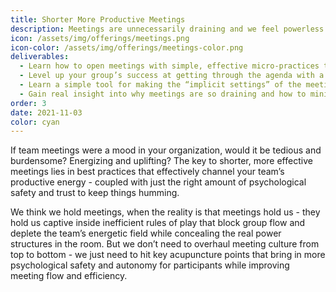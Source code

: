 ```yaml
---
title: Shorter More Productive Meetings
description: Meetings are unnecessarily draining and we feel powerless to change that
icon: /assets/img/offerings/meetings.png
icon-color: /assets/img/offerings/meetings-color.png
deliverables:
  - Learn how to open meetings with simple, effective micro-practices that build trust within the group’s comfort zone (with easy variations to fit different contexts)
  - Level up your group’s success at getting through the agenda with a visual tool that keeps the group tightly oriented and allows for more equitable adjustments during the meeting. 
  - Learn a simple tool for making the “implicit settings” of the meeting transparent to prevent confusion and support cognitive differences.
  - Gain real insight into why meetings are so draining and how to minimize friction and frustration. 
order: 3
date: 2021-11-03
color: cyan
---
```


If team meetings were a mood in your organization, would it be tedious and burdensome? Energizing and uplifting? The key to shorter, more effective meetings lies in best practices that effectively channel your team’s productive energy - coupled with just the right amount of psychological safety and trust to keep things humming. 

We think we hold meetings, when the reality is that meetings hold us - they hold us captive inside inefficient rules of play that block group flow and deplete the team’s energetic field while concealing the real power structures in the room. But we don’t need to overhaul meeting culture from top to bottom - we just need to hit key acupuncture points that bring in more psychological safety and autonomy for participants while improving meeting flow and efficiency.
